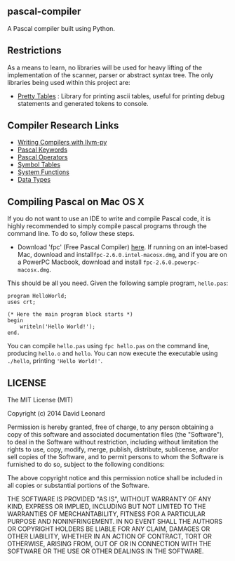 pascal-compiler
---------------

A Pascal compiler built using Python. 

Restrictions
------------

As a means to learn, no libraries will be used for heavy lifting of the implementation of the scanner, parser or abstract syntax tree. The only libraries being used within this project are:

* [Pretty Tables](https://github.com/dprince/python-prettytable) : Library for printing ascii tables, useful for printing debug statements and generated tokens to console.

Compiler Research Links
-----------------------

* [Writing Compilers with llvm-py](http://www.slideshare.net/mdevan/llvmpy-w)
* [Pascal Keywords](http://wiki.freepascal.org/Reserved_words)
* [Pascal Operators](http://www.tutorialspoint.com/pascal/pascal_operators.htm)
* [Symbol Tables](http://en.wikipedia.org/wiki/Symbol_table)
* [System Functions](http://www.freepascal.org/docs-html/rtl/system/index-5.html)
* [Data Types](http://wiki.freepascal.org/Variables_and_Data_Types)


Compiling Pascal on Mac OS X
----------------------------

If you do not want to use an IDE to write and compile Pascal code, it is highly recommended to simply compile pascal programs
through the command line. To do so, follow these steps.

* Download 'fpc' (Free Pascal Compiler) [here](http://www.hu.freepascal.org/lazarus/). If running on an intel-based Mac, download and install`fpc-2.6.0.intel-macosx.dmg`, and if you are on a PowerPC Macbook, download and install `fpc-2.6.0.powerpc-macosx.dmg`.

This should be all you need. Given the following sample program, `hello.pas`:

    program HelloWorld;
    uses crt; 

    (* Here the main program block starts *)
    begin
        writeln('Hello World!');
    end.

You can compile `hello.pas` using `fpc hello.pas` on the command line, producing `hello.o` and `hello`. You can now execute the executable using `./hello`, printing `'Hello World!'`. 



LICENSE
-------

The MIT License (MIT)

Copyright (c) 2014 David Leonard

Permission is hereby granted, free of charge, to any person obtaining a copy
of this software and associated documentation files (the "Software"), to deal
in the Software without restriction, including without limitation the rights
to use, copy, modify, merge, publish, distribute, sublicense, and/or sell
copies of the Software, and to permit persons to whom the Software is
furnished to do so, subject to the following conditions:

The above copyright notice and this permission notice shall be included in all
copies or substantial portions of the Software.

THE SOFTWARE IS PROVIDED "AS IS", WITHOUT WARRANTY OF ANY KIND, EXPRESS OR
IMPLIED, INCLUDING BUT NOT LIMITED TO THE WARRANTIES OF MERCHANTABILITY,
FITNESS FOR A PARTICULAR PURPOSE AND NONINFRINGEMENT. IN NO EVENT SHALL THE
AUTHORS OR COPYRIGHT HOLDERS BE LIABLE FOR ANY CLAIM, DAMAGES OR OTHER
LIABILITY, WHETHER IN AN ACTION OF CONTRACT, TORT OR OTHERWISE, ARISING FROM,
OUT OF OR IN CONNECTION WITH THE SOFTWARE OR THE USE OR OTHER DEALINGS IN THE
SOFTWARE.
